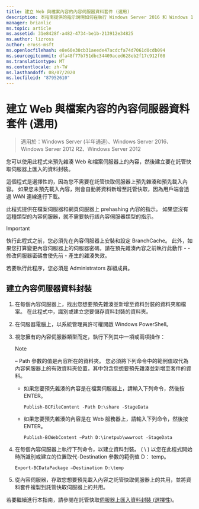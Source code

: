 ```yaml
---
title: 建立 Web 與檔案內容的內容伺服器資料套件 (選用)
description: 本指南提供的指示說明如何在執行 Windows Server 2016 和 Windows 10 的電腦上，以託管快取模式部署 BranchCache。
manager: brianlic
ms.topic: article
ms.assetid: 31e8428f-a482-4734-be1b-213912e34825
ms.author: lizross
author: eross-msft
ms.openlocfilehash: e8e60e30cb31aeede47acdcfa74d7061d0cdb094
ms.sourcegitcommit: dfa48f77b751dbc34409aced628eb2f17c912f08
ms.translationtype: MT
ms.contentlocale: zh-TW
ms.lasthandoff: 08/07/2020
ms.locfileid: "87952610"
---
```

# <a name="create-content-server-data-packages-for-web-and-file-content-optional"></a>建立 Web 與檔案內容的內容伺服器資料套件 (選用)

>適用於：Windows Server (半年通道)、Windows Server 2016、Windows Server 2012 R2、Windows Server 2012

您可以使用此程式來預先雜湊 Web 和檔案伺服器上的內容，然後建立要在託管快取伺服器上匯入的資料封裝。

這個程式是選擇性的，因為您不需要在託管快取伺服器上預先雜湊和預先載入內容。 如果您未預先載入內容，則會自動將資料新增至託管快取，因為用戶端會透過 WAN 連線進行下載。

此程式提供在檔案伺服器和網頁伺服器上 prehashing 內容的指示。 如果您沒有這種類型的內容伺服器，就不需要執行該內容伺服器類型的指示。

>[!IMPORTANT]
>執行此程式之前，您必須先在內容伺服器上安裝和設定 BranchCache。 此外，如果您打算變更內容伺服器上的伺服器密碼，請在預先雜湊內容之前執行此動作 \- -修改伺服器密碼會使先前 \- 產生的雜湊失效。

若要執行此程序，您必須是 Administrators 群組成員。

## <a name="to-create-content-server-data-packages"></a>建立內容伺服器資料封裝

1. 在每個內容伺服器上，找出您想要預先雜湊並新增至資料封裝的資料夾和檔案。 在此程式中，識別或建立您要儲存資料封裝的資料夾。

2. 在伺服器電腦上，以系統管理員許可權開啟 Windows PowerShell。

3. 視您擁有的內容伺服器類型而定，執行下列其中一項或兩項操作：

    > [!NOTE]
    > – Path 參數的值是內容所在的資料夾。 您必須將下列命令中的範例值取代為內容伺服器上的有效資料夾位置，其中包含您想要預先雜湊並新增至套件的資料。

    - 如果您要預先雜湊的內容是在檔案伺服器上，請輸入下列命令，然後按 ENTER。

        ```
        Publish-BCFileContent -Path D:\share -StageData
        ```

    -   如果您要預先雜湊的內容是在 Web 服務器上，請輸入下列命令，然後按 ENTER。

        ```
        Publish-BCWebContent –Path D:\inetpub\wwwroot -StageData
        ```

4. 在每個內容伺服器上執行下列命令，以建立資料封裝。 \( \\ \) 以您在此程式開始時所識別或建立的位置取代-Destination 參數的範例值 D： temp。

    ```
    Export-BCDataPackage –Destination D:\temp
    ```

5. 從內容伺服器，存取您想要預先載入內容之託管快取伺服器上的共用，並將資料套件複製到託管快取伺服器上的共用。

若要繼續進行本指南，請參閱在託管快取[伺服器上匯入資料封裝 &#40;選擇性&#41;](9-Bc-Import-Data.md)。


